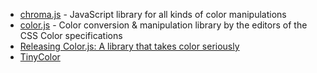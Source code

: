 - [chroma.js](https://github.com/gka/chroma.js) - JavaScript library for all kinds of color manipulations
- [color.js](https://github.com/LeaVerou/color.js) - Color conversion & manipulation library by the editors of the CSS Color specifications
- [Releasing Color.js: A library that takes color seriously](https://lea.verou.me/2022/06/releasing-colorjs/)
- [TinyColor](https://github.com/bgrins/TinyColor)
